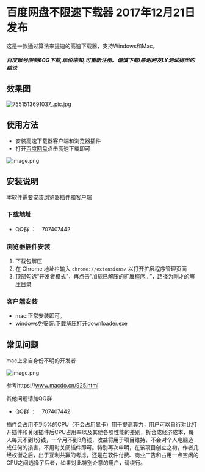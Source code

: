 百度网盘不限速下载器 2017年12月21日发布
=================
这是一款通过算法来提速的高速下载器，支持Windows和Mac。
<br/>
<br/>
***百度账号限制60G下载,单位未知,可重新注册。谨慎下载!感谢网友LY测试得出的结论***

效果图
----
![7551513691037_.pic.jpg](https://img.hacpai.com/file/2017/12/7b7365edcfb848bcb3448d404b9bd440_7551513691037_pic.jpg)

使用方法
----
- 安装高速下载器客户端和浏览器插件
- 打开[百度网盘](https://pan.baidu.com/)点击高速下载即可

![image.png](https://img.hacpai.com/file/2017/12/68c0512566d747d6bc47a791aa7ed372_image.png)

安装说明
----

本软件需要安装浏览器插件和客户端

### 下载地址
- QQ群  ：    707407442   

### 浏览器插件安装
1. 下载包解压
2. 在 Chrome 地址栏输入 `chrome://extensions/` 以打开扩展程序管理页面
3. 顶部勾选“开发者模式”，再点击“加载已解压的扩展程序...”，路径为刚才的解压目录

### 客户端安装
- mac:正常安装即可。
- windows免安装:下载解压打开downloader.exe

常见问题
----
mac上来自身份不明的开发者

![image.png](https://img.hacpai.com/file/2017/12/26f3bac005be4dfcae8053adcea93da3_image.png)

参考https://www.macdo.cn/925.html



其他问题请加QQ群
- QQ群  ：    707407442 


插件会占用不到5%的CPU（不会占用显卡）用于提高算力，用户可以自行对比打开插件和关闭插件后CPU占用率以及其他各项性能的差别，折合成经济成本，每人每天不到1分钱，一个月不到3角钱，收益将用于项目维持，不会对个人电脑造成任何的损害，不用时关闭插件即可。特别再次申明，在该项目创立之初，作者几经权衡之后，出于互利共赢的考虑，还是在软件付费、商业广告和占用一点空闲的CPU之间选择了后者，如果对此特别介意的用户，请绕行。
